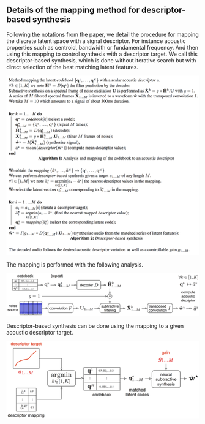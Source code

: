 <link href="style.css" rel="stylesheet">

<script type="text/javascript"> 
      // Show button
      function look(type){ 
      param=document.getElementById(type); 
      if(param.style.display == "none") param.style.display = "block"; 
      else param.style.display = "none" 
      } 
</script>


## Details of the mapping method for descriptor-based synthesis

Following the notations from the paper, we detail the procedure for mapping the discrete latent space with a signal descriptor. For instance acoustic properties such as centroid, bandwidth or fundamental frequency. And then using this mapping to control synthesis with a descriptor target. We call this descriptor-based synthesis, which is done without iterative search but with direct selection of the best matching latent features.

<p align="center"> <img src="figures/ISMIR_supplem.png"> </p>

The mapping is performed with the following analysis.

<p align="center"> <img src="figures/descriptor_ana.png"> </p>

Descriptor-based synthesis can be done using the mapping to a given acoustic descriptor target.

<p align="center"> <img src="figures/descriptor_map.png"> </p>


<!--
<audio controls><source src="audio/rec_drum.wav"></audio>
-->
